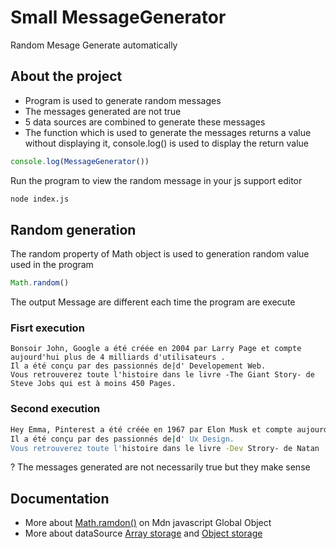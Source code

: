 # Small MessageGenerator
Random Mesage Generate automatically 
## About the project

- Program is used to generate random messages
- The messages generated are not true
- 5 data sources are combined to generate these messages
- The function which is used to generate the messages returns a value without displaying it, console.log() is used to display the return value

```javascript
console.log(MessageGenerator())
```
Run the program to view the random message in your js support editor
```bash
node index.js
```
## Random generation

The random property of Math object is used to generation random value used in the program

```javascript
Math.random()
```
The output Message are different each time the program are execute
### Fisrt execution
```text
Bonsoir John, Google a été créée en 2004 par Larry Page et compte aujourd'hui plus de 4 milliards d'utilisateurs .
Il a été conçu par des passionnés de|d' Developement Web.
Vous retrouverez toute l'histoire dans le livre -The Giant Story- de Steve Jobs qui est à moins 450 Pages.
```
### Second execution
```bash
Hey Emma, Pinterest a été créée en 1967 par Elon Musk et compte aujourd'hui +45M d'utilisateurs .
Il a été conçu par des passionnés de|d' Ux Design.
Vous retrouverez toute l'histoire dans le livre -Dev Strory- de Natan  Spenser qui est à moins 1245 Pages.
```
? The messages generated are not necessarily true but they make sense

## Documentation
- More about [Math.ramdon()](https://developer.mozilla.org/en-US/docs/Web/JavaScript/Reference/Global_Objects/Math/random) on Mdn javascript Global Object
- More about dataSource [Array storage](https://developer.mozilla.org/en-US/docs/Web/JavaScript/Reference/Global_Objects/Array) and [Object storage](https://developer.mozilla.org/en-US/docs/Web/JavaScript/Reference/Global_Objects/Object)
